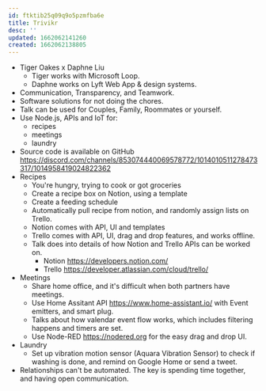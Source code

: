 ```yaml
---
id: ftktib25q09q9o5pzmfba6e
title: Trivikr
desc: ''
updated: 1662062141260
created: 1662062138805
---
```


- Tiger Oakes x Daphne Liu
  - Tiger works with Microsoft Loop.
  - Daphne works on Lyft Web App & design systems.
- Communication, Transparency, and Teamwork.
- Software solutions for not doing the chores.
- Talk can be used for Couples, Family, Roommates or yourself.
- Use Node.js, APIs and IoT for:
  - recipes
  - meetings
  - laundry
- Source code is available on GitHub https://discord.com/channels/853074440069578772/1014010511278473317/1014958419024822362
- Recipes
  - You're hungry, trying to cook or got groceries
  - Create a recipe box on Notion, using a template
  - Create a feeding schedule
  - Automatically pull recipe from notion, and randomly assign lists on Trello.
  - Notion comes with API, UI and templates
  - Trello comes with API, UI, drag and drop features, and works offline.
  - Talk does into details of how Notion and Trello APIs can be worked on.
    - Notion https://developers.notion.com/
    - Trello https://developer.atlassian.com/cloud/trello/
- Meetings
  - Share home office, and it's difficult when both partners have meetings.
  - Use Home Assitant API https://www.home-assistant.io/ with Event emitters, and smart plug.
  - Talks about how valendar event flow works, which includes filtering happens and timers are set.
  - Use Node-RED https://nodered.org for the easy drag and drop UI.
- Laundry
  - Set up vibration motion sensor (Aquara Vibration Sensor) to check if washing is done, and remind on Google Home or send a tweet.
- Relationships can't be automated. The key is spending time together, and having open communication.
